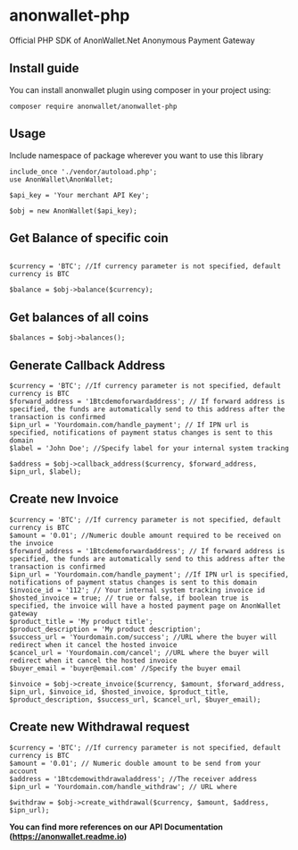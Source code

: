 ﻿# anonwallet-php

Official PHP SDK of AnonWallet.Net Anonymous Payment Gateway

## Install guide
You can install anonwallet plugin using composer in your project using:

```
composer require anonwallet/anonwallet-php
```

## Usage
Include namespace of package wherever you want to use this library

```
include_once './vendor/autoload.php';
use AnonWallet\AnonWallet;

$api_key = 'Your merchant API Key';

$obj = new AnonWallet($api_key);
```

## Get Balance of specific coin

```

$currency = 'BTC'; //If currency parameter is not specified, default currency is BTC

$balance = $obj->balance($currency);
```

## Get balances of all coins

```
$balances = $obj->balances();
```

## Generate Callback Address

```
$currency = 'BTC'; //If currency parameter is not specified, default currency is BTC
$forward_address = '1Btcdemoforwardaddress'; // If forward address is specified, the funds are automatically send to this address after the transaction is confirmed
$ipn_url = 'Yourdomain.com/handle_payment'; // If IPN url is specified, notifications of payment status changes is sent to this domain
$label = 'John Doe'; //Specify label for your internal system tracking

$address = $obj->callback_address($currency, $forward_address, $ipn_url, $label);
```

## Create new Invoice

```
$currency = 'BTC'; //If currency parameter is not specified, default currency is BTC
$amount = '0.01'; //Numeric double amount required to be received on the invoice
$forward_address = '1Btcdemoforwardaddress'; // If forward address is specified, the funds are automatically send to this address after the transaction is confirmed
$ipn_url = 'Yourdomain.com/handle_payment'; //If IPN url is specified, notifications of payment status changes is sent to this domain
$invoice_id = '112'; // Your internal system tracking invoice id
$hosted_invoice = true; // true or false, if boolean true is specified, the invoice will have a hosted payment page on AnonWallet gateway
$product_title = 'My product title';
$product_description = 'My product description';
$success_url = 'Yourdomain.com/success'; //URL where the buyer will redirect when it cancel the hosted invoice
$cancel_url = 'Yourdomain.com/cancel'; //URL where the buyer will redirect when it cancel the hosted invoice
$buyer_email = 'buyer@email.com' //Specify the buyer email

$invoice = $obj->create_invoice($currency, $amount, $forward_address, $ipn_url, $invoice_id, $hosted_invoice, $product_title, $product_description, $success_url, $cancel_url, $buyer_email);

```

## Create new Withdrawal request

```
$currency = 'BTC'; //If currency parameter is not specified, default currency is BTC
$amount = '0.01'; // Numeric double amount to be send from your account
$address = '1Btcdemowithdrawaladdress'; //The receiver address
$ipn_url = 'Yourdomain.com/handle_withdraw'; // URL where 

$withdraw = $obj->create_withdrawal($currency, $amount, $address, $ipn_url);
```

**You can find more references on our API Documentation (https://anonwallet.readme.io)**
